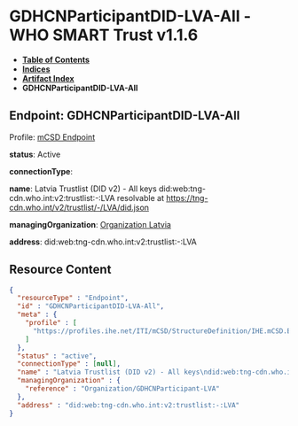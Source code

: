 # GDHCNParticipantDID-LVA-All - WHO SMART Trust v1.1.6

* [**Table of Contents**](toc.md)
* [**Indices**](indices.md)
* [**Artifact Index**](artifacts.md)
* **GDHCNParticipantDID-LVA-All**

## Endpoint: GDHCNParticipantDID-LVA-All

Profile: [mCSD Endpoint](https://profiles.ihe.net/ITI/mCSD/4.0.0/StructureDefinition-IHE.mCSD.Endpoint.html)

**status**: Active

**connectionType**: 

**name**: Latvia Trustlist (DID v2) - All keys did:web:tng-cdn.who.int:v2:trustlist:-:LVA resolvable at https://tng-cdn.who.int/v2/trustlist/-/LVA/did.json

**managingOrganization**: [Organization Latvia](Organization-GDHCNParticipant-LVA.md)

**address**: did:web:tng-cdn.who.int:v2:trustlist:-:LVA



## Resource Content

```json
{
  "resourceType" : "Endpoint",
  "id" : "GDHCNParticipantDID-LVA-All",
  "meta" : {
    "profile" : [
      "https://profiles.ihe.net/ITI/mCSD/StructureDefinition/IHE.mCSD.Endpoint"
    ]
  },
  "status" : "active",
  "connectionType" : [null],
  "name" : "Latvia Trustlist (DID v2) - All keys\ndid:web:tng-cdn.who.int:v2:trustlist:-:LVA\nresolvable at https://tng-cdn.who.int/v2/trustlist/-/LVA/did.json",
  "managingOrganization" : {
    "reference" : "Organization/GDHCNParticipant-LVA"
  },
  "address" : "did:web:tng-cdn.who.int:v2:trustlist:-:LVA"
}

```
